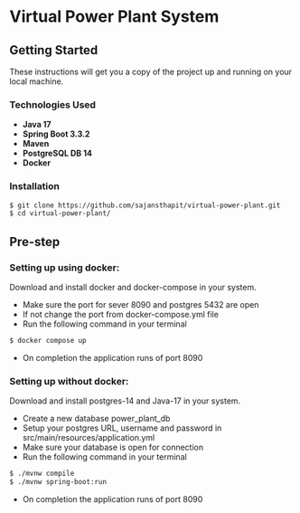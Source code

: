 # Virtual Power Plant System## Getting StartedThese instructions will get you a copy of the project up and running on your local machine.### Technologies Used* **Java 17*** **Spring Boot 3.3.2*** **Maven*** **PostgreSQL DB 14*** **Docker**### Installation```sh$ git clone https://github.com/sajansthapit/virtual-power-plant.git$ cd virtual-power-plant/```## Pre-step### Setting up using docker:Download and install docker and docker-compose in your system. * Make sure the port for sever 8090 and postgres 5432 are open* If not change the port from docker-compose.yml file* Run the following command in your terminal```sh$ docker compose up```* On completion the application runs of port 8090### Setting up without docker:Download and install postgres-14 and Java-17 in your system.* Create a new database power_plant_db * Setup your postgres URL, username and password in src/main/resources/application.yml* Make sure your database is open for connection* Run the following command in your terminal```sh$ ./mvnw compile$ ./mvnw spring-boot:run```* On completion the application runs of port 8090